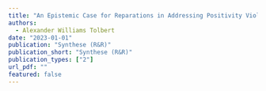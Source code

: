 ```yaml
---
title: "An Epistemic Case for Reparations in Addressing Positivity Violations in Causal Inference"
authors:
  - Alexander Williams Tolbert
date: "2023-01-01"
publication: "Synthese (R&R)"
publication_short: "Synthese (R&R)"
publication_types: ["2"]
url_pdf: ""
featured: false
---
```

